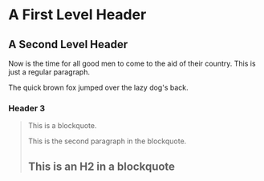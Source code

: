 A First Level Header
====================
 
A Second Level Header
---------------------
 
Now is the time for all good men to come to
the aid of their country. This is just a
regular paragraph.
 
The quick brown fox jumped over the lazy
dog's back.
 
### Header 3
 
> This is a blockquote.
>
> This is the second paragraph in the blockquote.
>
> ## This is an H2 in a blockquote
